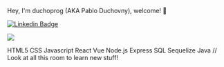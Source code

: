  Hey, I'm duchoprog (AKA Pablo Duchovny), welcome! 👋

[![Linkedin Badge](https://img.shields.io/badge/-duchoprog-blue?style=flat-square&logo=Linkedin&logoColor=white&link=https://https://www.linkedin.com/in/pablo-l-duchovny/)](https://www.linkedin.com/in/pablo-l-duchovny/)

![](https://img.shields.io/badge/HTML5-orange)


<span class="know">HTML5</span>
                <span class="know">CSS</span>
                <span class="know">Javascript</span>
                <span class="know">React</span>
                <span class="know">Vue</span>
                <span class="know">Node.js</span>
                <span class="know">Express</span>
                <span class="know">SQL</span>
                <span class="know">Sequelize</span>
                <span class="know">Java</span>
                <span class="know">// Look</span>
                <span class="know">at</span>
                <span class="know">all</span>
                <span class="know">this</span>
                <span class="know">room</span>
                <span class="know">to</span>
                <span class="know">learn</span>
                <span class="know">new</span>
                <span class="know">stuff!</span>
